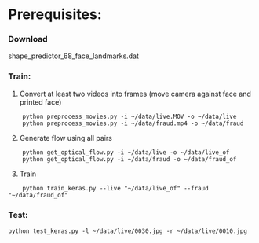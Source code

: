 # Prerequisites:

### Download 

shape_predictor_68_face_landmarks.dat

### Train:

1. Convert at least two videos into frames (move camera against face and printed face)

```shell
	python preprocess_movies.py -i ~/data/live.MOV -o ~/data/live 
	python preprocess_movies.py -i ~/data/fraud.mp4 -o ~/data/fraud
```

2. Generate flow using all pairs

```shell
	python get_optical_flow.py -i ~/data/live -o ~/data/live_of
	python get_optical_flow.py -i ~/data/fraud -o ~/data/fraud_of
```

3. Train 

```shell
	python train_keras.py --live "~/data/live_of" --fraud "~/data/fraud_of"
```

### Test:

```shell
python test_keras.py -l ~/data/live/0030.jpg -r ~/data/live/0010.jpg
```